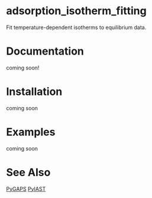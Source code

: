 # adsorption_isotherm_fitting
Fit temperature-dependent isotherms to equilibrium data.

# Documentation
coming soon!

# Installation
coming soon

# Examples
coming soon

# See Also
[PyGAPS](https://github.com/pauliacomi/pyGAPS)
[PyIAST](https://github.com/CorySimon/pyIAST)
